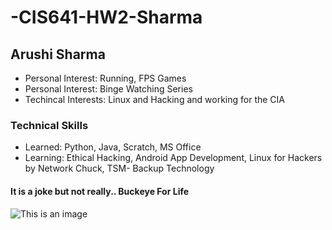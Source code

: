 # -CIS641-HW2-Sharma

## Arushi Sharma 

* Personal Interest: Running, FPS Games
* Personal Interest: Binge Watching Series
* Techincal Interests: Linux and Hacking and working for the CIA


### Technical Skills 
* Learned: Python, Java, Scratch, MS Office
* Learning: Ethical Hacking, Android App Development, Linux for Hackers by Network Chuck, TSM- Backup Technology 




#### It is a joke but not really.. Buckeye For Life
![This is an image](https://saturdaytradition.com/wp-content/uploads/2022/08/unnamed.jpg)

